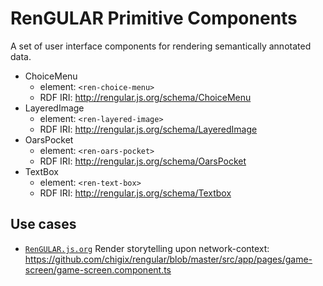 # RenGULAR Primitive Components

A set of user interface components for rendering semantically annotated data.

* ChoiceMenu
  * element: `<ren-choice-menu>`
  * RDF IRI: <http://rengular.js.org/schema/ChoiceMenu>
* LayeredImage
  * element: `<ren-layered-image>`
  * RDF IRI: <http://rengular.js.org/schema/LayeredImage>
* OarsPocket
  * element: `<ren-oars-pocket>`
  * RDF IRI: <http://rengular.js.org/schema/OarsPocket>
* TextBox
  * element: `<ren-text-box>`
  * RDF IRI: <http://rengular.js.org/schema/Textbox>

## Use cases

* [`RenGULAR.js.org`](https://rengular.js.org) Render storytelling upon network-context: <https://github.com/chigix/rengular/blob/master/src/app/pages/game-screen/game-screen.component.ts>
